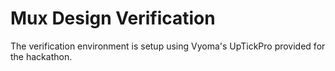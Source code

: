 <h1> Mux Design Verification</h1>
The verification environment is setup using Vyoma's UpTickPro provided for the hackathon.
  

